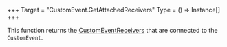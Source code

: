 +++
Target = "CustomEvent.GetAttachedReceivers"
Type = () => Instance[]
+++

This function returns the [CustomEventReceivers](https://developer.roblox.com/api-reference/class/CustomEventReceiver) that are connected to the `CustomEvent`.